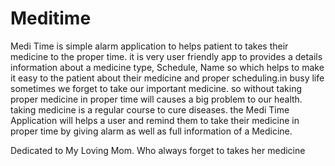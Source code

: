 # Meditime
Medi Time is simple alarm application to helps patient to takes their medicine to the proper time. it is very user friendly app to provides a details information about a medicine type, Schedule, Name so which helps to make it easy to the patient about their medicine and proper scheduling.in busy life sometimes we forget to take our important medicine. so without taking proper medicine in proper time will causes a big problem to our health. taking medicine is a regular course to cure diseases. the Medi Time Application will helps a user and remind them to take their medicine in proper time by giving alarm as well as full information of a Medicine. 

Dedicated to My Loving Mom. Who always forget to takes her medicine
